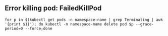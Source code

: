 ## Error killing pod: FailedKillPod

```shell
for p in $(kubectl get pods -n namespace-name | grep Terminating | awk '{print $1}'); do kubectl -n namespace-name delete pod $p --grace-period=0 --force;done
```